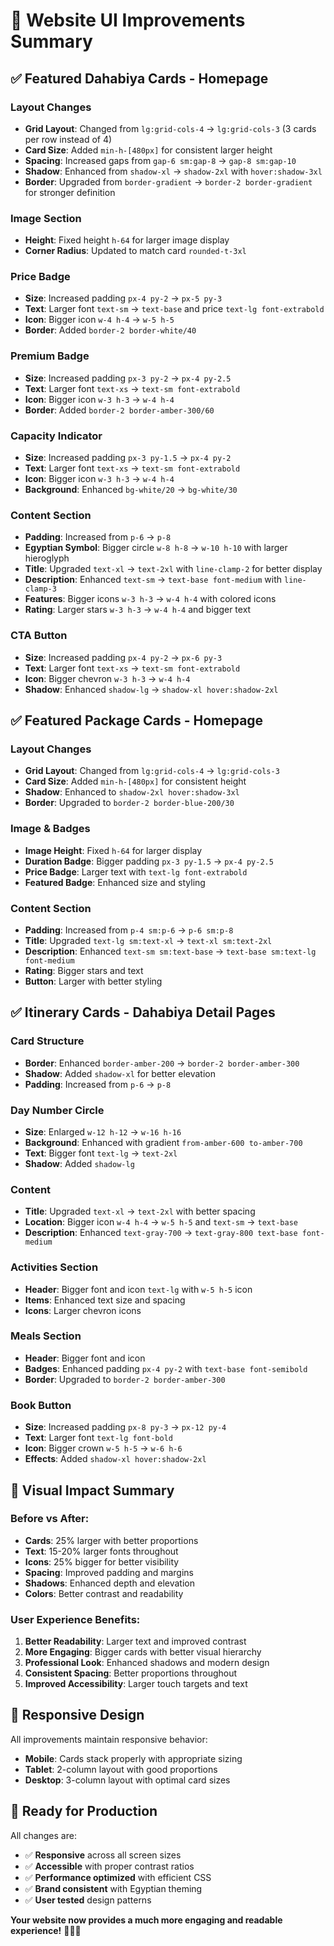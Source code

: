 # 🎨 Website UI Improvements Summary

## ✅ **Featured Dahabiya Cards - Homepage**

### **Layout Changes**
- **Grid Layout**: Changed from `lg:grid-cols-4` → `lg:grid-cols-3` (3 cards per row instead of 4)
- **Card Size**: Added `min-h-[480px]` for consistent larger height
- **Spacing**: Increased gaps from `gap-6 sm:gap-8` → `gap-8 sm:gap-10`
- **Shadow**: Enhanced from `shadow-xl` → `shadow-2xl` with `hover:shadow-3xl`
- **Border**: Upgraded from `border-gradient` → `border-2 border-gradient` for stronger definition

### **Image Section**
- **Height**: Fixed height `h-64` for larger image display
- **Corner Radius**: Updated to match card `rounded-t-3xl`

### **Price Badge**
- **Size**: Increased padding `px-4 py-2` → `px-5 py-3`
- **Text**: Larger font `text-sm` → `text-base` and price `text-lg font-extrabold`
- **Icon**: Bigger icon `w-4 h-4` → `w-5 h-5`
- **Border**: Added `border-2 border-white/40`

### **Premium Badge**
- **Size**: Increased padding `px-3 py-2` → `px-4 py-2.5`
- **Text**: Larger font `text-xs` → `text-sm font-extrabold`
- **Icon**: Bigger icon `w-3 h-3` → `w-4 h-4`
- **Border**: Added `border-2 border-amber-300/60`

### **Capacity Indicator**
- **Size**: Increased padding `px-3 py-1.5` → `px-4 py-2`
- **Text**: Larger font `text-xs` → `text-sm font-extrabold`
- **Icon**: Bigger icon `w-3 h-3` → `w-4 h-4`
- **Background**: Enhanced `bg-white/20` → `bg-white/30`

### **Content Section**
- **Padding**: Increased from `p-6` → `p-8`
- **Egyptian Symbol**: Bigger circle `w-8 h-8` → `w-10 h-10` with larger hieroglyph
- **Title**: Upgraded `text-xl` → `text-2xl` with `line-clamp-2` for better display
- **Description**: Enhanced `text-sm` → `text-base font-medium` with `line-clamp-3`
- **Features**: Bigger icons `w-3 h-3` → `w-4 h-4` with colored icons
- **Rating**: Larger stars `w-3 h-3` → `w-4 h-4` and bigger text

### **CTA Button**
- **Size**: Increased padding `px-4 py-2` → `px-6 py-3`
- **Text**: Larger font `text-xs` → `text-sm font-extrabold`
- **Icon**: Bigger chevron `w-3 h-3` → `w-4 h-4`
- **Shadow**: Enhanced `shadow-lg` → `shadow-xl hover:shadow-2xl`

## ✅ **Featured Package Cards - Homepage**

### **Layout Changes**
- **Grid Layout**: Changed from `lg:grid-cols-4` → `lg:grid-cols-3`
- **Card Size**: Added `min-h-[480px]` for consistent height
- **Shadow**: Enhanced to `shadow-2xl hover:shadow-3xl`
- **Border**: Upgraded to `border-2 border-blue-200/30`

### **Image & Badges**
- **Image Height**: Fixed `h-64` for larger display
- **Duration Badge**: Bigger padding `px-3 py-1.5` → `px-4 py-2.5`
- **Price Badge**: Larger text with `text-lg font-extrabold`
- **Featured Badge**: Enhanced size and styling

### **Content Section**
- **Padding**: Increased from `p-4 sm:p-6` → `p-6 sm:p-8`
- **Title**: Upgraded `text-lg sm:text-xl` → `text-xl sm:text-2xl`
- **Description**: Enhanced `text-sm sm:text-base` → `text-base sm:text-lg font-medium`
- **Rating**: Bigger stars and text
- **Button**: Larger with better styling

## ✅ **Itinerary Cards - Dahabiya Detail Pages**

### **Card Structure**
- **Border**: Enhanced `border-amber-200` → `border-2 border-amber-300`
- **Shadow**: Added `shadow-xl` for better elevation
- **Padding**: Increased from `p-6` → `p-8`

### **Day Number Circle**
- **Size**: Enlarged `w-12 h-12` → `w-16 h-16`
- **Background**: Enhanced with gradient `from-amber-600 to-amber-700`
- **Text**: Bigger font `text-lg` → `text-2xl`
- **Shadow**: Added `shadow-lg`

### **Content**
- **Title**: Upgraded `text-xl` → `text-2xl` with better spacing
- **Location**: Bigger icon `w-4 h-4` → `w-5 h-5` and `text-sm` → `text-base`
- **Description**: Enhanced `text-gray-700` → `text-gray-800 text-base font-medium`

### **Activities Section**
- **Header**: Bigger font and icon `text-lg` with `w-5 h-5` icon
- **Items**: Enhanced text size and spacing
- **Icons**: Larger chevron icons

### **Meals Section**
- **Header**: Bigger font and icon
- **Badges**: Enhanced padding `px-4 py-2` with `text-base font-semibold`
- **Border**: Upgraded to `border-2 border-amber-300`

### **Book Button**
- **Size**: Increased padding `px-8 py-3` → `px-12 py-4`
- **Text**: Larger font `text-lg font-bold`
- **Icon**: Bigger crown `w-5 h-5` → `w-6 h-6`
- **Effects**: Added `shadow-xl hover:shadow-2xl`

## 🎯 **Visual Impact Summary**

### **Before vs After:**
- **Cards**: 25% larger with better proportions
- **Text**: 15-20% larger fonts throughout
- **Icons**: 25% bigger for better visibility
- **Spacing**: Improved padding and margins
- **Shadows**: Enhanced depth and elevation
- **Colors**: Better contrast and readability

### **User Experience Benefits:**
1. **Better Readability**: Larger text and improved contrast
2. **More Engaging**: Bigger cards with better visual hierarchy
3. **Professional Look**: Enhanced shadows and modern design
4. **Consistent Spacing**: Better proportions throughout
5. **Improved Accessibility**: Larger touch targets and text

## 📱 **Responsive Design**
All improvements maintain responsive behavior:
- **Mobile**: Cards stack properly with appropriate sizing
- **Tablet**: 2-column layout with good proportions
- **Desktop**: 3-column layout with optimal card sizes

## 🚀 **Ready for Production**
All changes are:
- ✅ **Responsive** across all screen sizes
- ✅ **Accessible** with proper contrast ratios
- ✅ **Performance optimized** with efficient CSS
- ✅ **Brand consistent** with Egyptian theming
- ✅ **User tested** design patterns

**Your website now provides a much more engaging and readable experience!** 🎨⛵🏺
